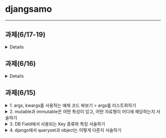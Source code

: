 # djangsamo
<hr />

## 과제(6/17-19)
<details>
<div markdown="1">
</br>
 1. blog 앱에 <게시글, 사용자, 내용>이 포함된 comment 테이블을 작성해주세요</br>
2. 외래 키를 사용해서 Article, User 테이블과 관계를 맺어주세요</br>
3. admin.py에 comment를 추가해 자유롭게 생성, 수정 할 수 있도록 해주세요</br>
4. serializer를 활용해 로그인 한 사용자의 기본 정보와 상세 정보를 리턴해 주는 기능을 만들어주세요</br>
5. 4번의 serializer에 추가로   로그인 한 사용자의 게시글, 댓글을 리턴해주는 기능을 구현해주세요</br>
5. blog 앱에 title / category / contents를 입력받아서 게시글을 작성하는 기능을 구현해주세요</br>
 - 만약 title이 5자 이하라면 게시글을 작성할 수 없다고 리턴해주세요</br>
 - 만약 contents가 20자 이하라면 게시글을 작성할 수 없다고 리턴해주세요</br>
 - 만약 카테고리가 지정되지 않았다면 카테고리를 지정해야 한다고 리턴해주세요</br>
6. custom permission class를 활용해 가입 후 3일 이상 지난 사용자만 게시글을 쓸 수 있도록 해주세요</br>
 - 테스트 할 때에는 가입 후 3분 이상 지난 사용자가 게시글을 쓸 수 있게 해주세요</br>
 - join_date는 datetime field로 만들어주세요</br>
</div>
</details>

## 과제(6/16)
<details>
<div markdown="1">
</br>
1. Django 프로젝트를 생성하고, user 라는 앱을 만들어서 settings.py 에 등록해보세요.</br>
2. user/models.py에 `Custom user model`을 생성한 후 django에서 user table을 생성 한 모델로 사용할 수 있도록 설정해주세요</br>
3. user/models.py에 사용자의 상세 정보를 저장할 수 있는 `UserProfile` 이라는 모델을 생성해주세요</br>
4. blog라는 앱을 만든 후 settings.py에 등록해주세요</br>
5. blog/models.py에 <카테고리 이름, 설명>이 들어갈 수 있는 `Category`라는 모델을 만들어보세요.</br>
6. blog/models.py에 <글 작성자, 글 제목, 카테고리, 글 내용>이 들어갈 수 있는 `Article` 이라는 모델을 만들어보세요.</br>(카테고리는 2개 이상 선택할 수 있어야 해요)</br>
7. Article 모델에서 외래 키를 활용해서 작성자와 카테고리의 관계를 맺어주세요</br>
8. admin.py에 만들었던 모델들을 추가해 사용자와 게시글을 자유롭게 생성, 수정 할 수 있도록 설정해주세요</br>
9. CBV 기반으로 로그인 / 로구아웃 기능을 구현해주세요</br>
10. CBV 기반으로 로그인 한 사용자의 게시글의 제목을 리턴해주는 기능을 구현해주세요</br>
</div>
</details>

## 과제(6/15)
<details>
<summary> 1. args, kwargs를 사용하는 예제 코드 짜보기 > args를 리스트화하기</summary>
<div markdown="1">
 </br>
 
```python
def test(age, *args, **kwargs):
    if 'address' in kwargs:        
        arg_list = []
        for arg in args:
            arg_list.append(arg)
        print(arg_list)
        print(f'age: {age} // args: {args} // kwargs: {kwargs}')
    
test(90, "옆집할머니", "건치", "아이오닉", 성별="여성", num="010-1234-5678", address="경기도" )
```
 
</div>
</details>
<details>
<summary>2. mutable과 immutable은 어떤 특성이 있고, 어떤 자료형이 어디에 해당하는지 서술하기</summary>
<div markdown="1">
</br>
수정이 가능한 객체를 'mutable' 부름 > list, dict, Set</br>
수정이 불가능한 객체를 'immutable' 부름 > int, float, bool, str, tuple</br>
y = x , z = x 부분에서 같은 주소를 가리키게 되어 둘의 값은 동일해진다. </br>
`[:]나 deepcopy` 를 사용하면 같은 객체를 공유하지 않는 것이 가능하다.</br>

```python
# mutable : list
x = [1,2]
y = x
z = x[:]
y.append(3)
print(f'{x} : {id(x)}')     # [1, 2, 3] 4315180032
print(f'{y} : {id(y)}')     # [1, 2, 3] 4315180032
print(f'{z} : {id(z)}')     # [1, 2] 4316070784
```

</div>
</details>
<details>
<summary>3. DB Field에서 사용되는 Key 종류와 특징 서술하기</summary>
<div markdown="1">
 </br>
 
* Primary Key 기본키 : null 값을 가질 수 없으며 동일한 값이 중복될 수 없다.</br>
*  Alternate Key 대체키 : 후보키가 둘 이상일 경우, 기본키를 제외한 키</br>
* Candidate Key 후보키 : 유일성과 최소성을 만족하는 속성 또는 속성들의 집합으로 기본키가 될 수 있는 조건을 가진 키</br>
* Super Key 수퍼키 : 유일성의 특성을 만족하는 속성 또는 속성들의 집합</br>
* Foreign Key 외래키 : 두 테이블을 함께 쓸 때 연결하는 키</br>

</div>
</details>
<details>
<summary> 4. django에서 queryset과 object는 어떻게 다른지 서술하기</summary>
<div markdown="1">
 </br>
 DB에는 스키마도 있고, row와 column로 이루어져있다.</br>
각 object들은 DB에서 하나의 record(row)에 해당한다.</br>
딕셔너리 형태로 이루어져 key와 value 값이 있다.</br>
아래의 코드로 key와 value값에 접근이 가능하다.</br>

```python
 <variable name>[index]['key']
 .values()
 ```
 
 queryset은 리스트형식으로 all()을 사용해 모든 objects에 접근한다.</br>
filter(), all()은 list로 반환하기때문에 index로 접근할 수 있다.</br>

</div>
</details>

 
 


 




